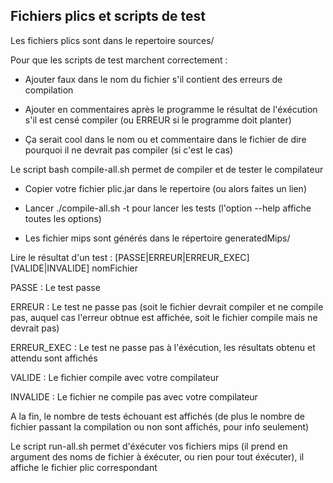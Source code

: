 Fichiers plics et scripts de test
---------------------------------

Les fichiers plics sont dans le repertoire sources/

Pour que les scripts de test marchent correctement :

- Ajouter faux dans le nom du fichier s'il contient des erreurs de compilation

- Ajouter en commentaires après le programme le résultat de l'éxécution s'il est censé
compiler (ou ERREUR si le programme doit planter)

- Ça serait cool dans le nom ou et commentaire dans le fichier de dire pourquoi il ne
devrait pas compiler (si c'est le cas)



Le script bash compile-all.sh permet de compiler et de tester le compilateur

- Copier votre fichier plic.jar dans le repertoire (ou alors faites un lien)

- Lancer ./compile-all.sh -t pour lancer les tests (l'option --help affiche toutes les
options)

- Les fichier mips sont générés dans le répertoire generatedMips/


Lire le résultat d'un test : 
[PASSE|ERREUR|ERREUR_EXEC] [VALIDE|INVALIDE] nomFichier 

PASSE 		: Le test passe

ERREUR		: Le test ne passe pas (soit le fichier devrait compiler et ne compile pas, auquel cas l'erreur obtnue est affichée, soit le fichier compile mais ne devrait pas)

ERREUR_EXEC	: Le test ne passe pas à l'éxécution, les résultats obtenu et attendu sont affichés


VALIDE 		: Le fichier compile avec votre compilateur

INVALIDE	: Le fichier ne compile pas avec votre compilateur

A la fin, le nombre de tests échouant est affichés (de plus le nombre de fichier passant la compilation ou non sont affichés, pour info seulement)

Le script run-all.sh permet d'éxécuter vos fichiers mips (il prend en argument des noms de fichier
à éxécuter, ou rien pour tout éxécuter), il affiche le fichier plic correspondant
